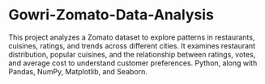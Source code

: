 # Gowri-Zomato-Data-Analysis
This project analyzes a Zomato dataset to explore patterns in restaurants, cuisines, ratings, and trends across different cities. It examines restaurant distribution, popular cuisines, and the relationship between ratings, votes, and average cost to understand customer preferences. Python, along with Pandas, NumPy, Matplotlib, and Seaborn.
